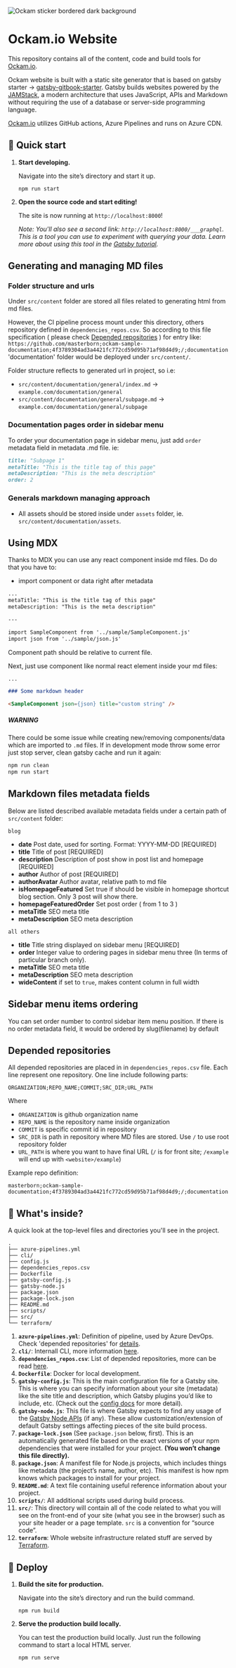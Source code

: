 ![Ockam sticker bordered dark background](https://www.ockam.io/d0cc1cc1af21f58d62921889e29dc745/sticker_bordered_dark_backround.svg)

# Ockam.io Website

This repository contains all of the content, code and build tools for [Ockam.io](https://www.ockam.io/).

Ockam website is built with a static site generator that is based on gatsby starter -> [gatsby-gitbook-starter](https://github.com/hasura/gatsby-gitbook-starter). Gatsby builds websites powered by the [JAMStack](https://www.gatsbyjs.org/docs/glossary/jamstack/), a modern architecture that uses JavaScript, APIs and Markdown without requiring the use of a database or server-side programming language.

[Ockam.io](https://www.ockam.io/) utilizes GitHub actions, Azure Pipelines and runs on Azure CDN.

## 🚀 Quick start

1.  **Start developing.**

    Navigate into the site’s directory and start it up.

    `npm run start`

2.  **Open the source code and start editing!**

    The site is now running at `http://localhost:8000`!

    _Note: You'll also see a second link: _`http://localhost:8000/___graphql`_. This is a tool you can use to experiment with querying your data. Learn more about using this tool in the [Gatsby tutorial](https://www.gatsbyjs.org/tutorial/part-five/#introducing-graphiql)._

## Generating and managing MD files

### Folder structure and urls

Under `src/content` folder are stored all files related to generating html from md files.

However, the CI pipeline process mount under this directory, others repository defined in `dependencies_repos.csv`.
So according to this file specification ( please check [Depended repositories](#depended-repositories) ) for entry like:
`https://github.com/masterborn;ockam-sample-documentation;4f3789304ad3a4421fc772cd59d95b71af98d4d9;/;documentation` 'documentation' folder would be deployed under `src/content/`.

Folder structure reflects to generated url in project, so i.e:

- `src/content/documentation/general/index.md` -> `example.com/documentation/general`
- `src/content/documentation/general/subpage.md` -> `example.com/documentation/general/subpage`

### Documentation pages order in sidebar menu

To order your documentation page in sidebar menu, just add `order` metadata field in metadata .md file. ie:

```markdown
title: "Subpage 1"
metaTitle: "This is the title tag of this page"
metaDescription: "This is the meta description"
order: 2
```

### Generals markdown managing approach

- All assets should be stored inside under `assets` folder, ie. `src/content/documentation/assets`.

## Using MDX

Thanks to MDX you can use any react component inside md files. Do do that you have to:

- import component or data right after metadata

```markdown
...
metaTitle: "This is the title tag of this page"
metaDescription: "This is the meta description"

---

import SampleComponent from '../sample/SampleComponent.js'
import json from '../sample/json.js'
```

Component path should be relative to current file.

Next, just use component like normal react element inside your md files:

```markdown
...

### Some markdown header

<SampleComponent json={json} title="custom string" />
```

##### WARNING

There could be some issue while creating new/removing components/data which are imported to `.md` files. If in development mode throw some error just stop server, clean gatsby cache and run it again:

```bash
npm run clean
npm run start
```

## Markdown files metadata fields

Below are listed described available metadata fields under a certain path of `src/content` folder:

`blog`

- **date** Post date, used for sorting. Format: YYYY-MM-DD [REQUIRED]
- **title** Title of post [REQUIRED]
- **description** Description of post show in post list and homepage [REQUIRED]
- **author** Author of post [REQUIRED]
- **authorAvatar** Author avatar, relative path to md file
- **isHomepageFeatured** Set true if should be visible in homepage shortcut blog section. Only 3 post will show there.
- **homepageFeaturedOrder** Set post order ( from 1 to 3 )
- **metaTitle** SEO meta title
- **metaDescription** SEO meta description

`all others`

- **title** Title string displayed on sidebar menu [REQUIRED]
- **order** Integer value to ordering pages in sidebar menu three (In terms of particular branch only).
- **metaTitle** SEO meta title
- **metaDescription** SEO meta description
- **wideContent** if set to `true`, makes content column in full width

## Sidebar menu items ordering

You can set order number to control sidebar item menu position. If there is no order metadata field, it would be ordered by slug(filename) by default

## Depended repositories

All depended repositories are placed in in `dependencies_repos.csv` file. Each
line represent one repository.
One line include following parts:

```
ORGANIZATION;REPO_NAME;COMMIT;SRC_DIR;URL_PATH
```

Where

- `ORGANIZATION` is github organization name
- `REPO_NAME` is the repository name inside organization
- `COMMIT` is specific commit id in repository
- `SRC_DIR` is path in repository where MD files are stored. Use `/` to use root repository folder
- `URL_PATH` is where you want to have final URL (`/` is for front site; `/example` will end up with `<website>/example`)

Example repo definition:

```
masterborn;ockam-sample-documentation;4f3789304ad3a4421fc772cd59d95b71af98d4d9;/;documentation
```

## 🧐 What's inside?

A quick look at the top-level files and directories you'll see in the project.

    .
    ├── azure-pipelines.yml
    ├── cli/
    ├── config.js
    ├── dependencies_repos.csv
    ├── Dockerfile
    ├── gatsby-config.js
    ├── gatsby-node.js
    ├── package.json
    ├── package-lock.json
    ├── README.md
    ├── scripts/
    ├── src/
    └── terraform/

1. **`azure-pipelines.yml`**: Definition of pipeline, used by Azure DevOps. Check 'depended repositories' for [details](#depended-repositories).
1. **`cli/`**: Internall CLI, more information [here](cli/README.md).
1. **`dependencies_repos.csv`**: List of depended repositories, more can be read [here](#depended-repositories).
1. **`Dockerfile`**: Docker for local development.
1. **`gatsby-config.js`**: This is the main configuration file for a Gatsby site. This is where you can specify information about your site (metadata) like the site title and description, which Gatsby plugins you’d like to include, etc. (Check out the [config docs](https://www.gatsbyjs.org/docs/gatsby-config/) for more detail).
1. **`gatsby-node.js`**: This file is where Gatsby expects to find any usage of the [Gatsby Node APIs](https://www.gatsbyjs.org/docs/node-apis/) (if any). These allow customization/extension of default Gatsby settings affecting pieces of the site build process.
1. **`package-lock.json`** (See `package.json` below, first). This is an automatically generated file based on the exact versions of your npm dependencies that were installed for your project. **(You won’t change this file directly).**
1. **`package.json`**: A manifest file for Node.js projects, which includes things like metadata (the project’s name, author, etc). This manifest is how npm knows which packages to install for your project.
1. **`README.md`**: A text file containing useful reference information about your project.
1. **`scripts/`**: All additional scripts used during build process.
1. **`src/`**: This directory will contain all of the code related to what you will see on the front-end of your site (what you see in the browser) such as your site header or a page template. `src` is a convention for “source code”.
1. **`terraform`**: Whole website infrastructure related stuff are served by [Terraform](https://www.terraform.io/).

## 💫 Deploy

1. **Build the site for production.**

   Navigate into the site’s directory and run the build command.

   `npm run build`

1. **Serve the production build locally.**

   You can test the production build locally. Just run the following command to start a local HTML server.

   `npm run serve`
